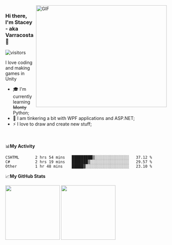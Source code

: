 
<img align="right" alt="GIF" src="https://media2.giphy.com/media/f6hnhHkks8bk4jwjh3/giphy.gif" width="408" height="318" />

### Hi there, I'm Stacey - aka Varracosta 👋 
![visitors](https://visitor-badge.glitch.me/badge?page_id=page.id=Varracosta&left_text=My%20Page%20Visitors)

I love coding and making games in Unity
- 🎓 I'm currently learning <s>Monty</s> Python</a>;
- 🌱 I am tinkering a bit with WPF applications and ASP.NET;
- ⚡ I love to draw and create new stuff;

<br />

📊**My Activity**
<!--START_SECTION:waka-->

```text
CSHTML       2 hrs 54 mins   █████████▒░░░░░░░░░░░░░░░   37.12 %
C#           2 hrs 19 mins   ███████▒░░░░░░░░░░░░░░░░░   29.57 %
Other        1 hr 48 mins    █████▓░░░░░░░░░░░░░░░░░░░   23.10 %
```

<!--END_SECTION:waka-->


📈**My GitHub Stats**
<br />
<p>
  <img height="170em" src="https://github-readme-stats.vercel.app/api?username=Varracosta&show_icons=true&hide_border=true&&count_private=true&include_all_commits=true"/>
   <img height="170em" src="https://github-readme-stats.vercel.app/api/top-langs/?username=Varracosta&layout=compact"/>
</p>


